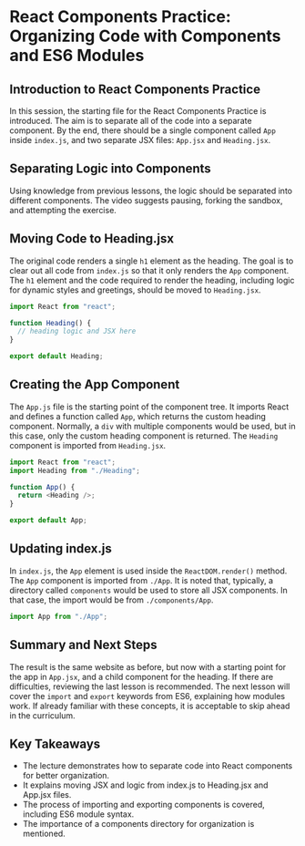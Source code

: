 # React Components Practice: Organizing Code with Components and ES6 Modules

## Introduction to React Components Practice

In this session, the starting file for the React Components Practice is introduced. The aim is to separate all of the code into a separate component. By the end, there should be a single component called `App` inside `index.js`, and two separate JSX files: `App.jsx` and `Heading.jsx`.

## Separating Logic into Components

Using knowledge from previous lessons, the logic should be separated into different components. The video suggests pausing, forking the sandbox, and attempting the exercise.

## Moving Code to Heading.jsx

The original code renders a single `h1` element as the heading. The goal is to clear out all code from `index.js` so that it only renders the `App` component. The `h1` element and the code required to render the heading, including logic for dynamic styles and greetings, should be moved to `Heading.jsx`.

```js
import React from "react";
```

```js
function Heading() {
  // heading logic and JSX here
}
```

```js
export default Heading;
```

## Creating the App Component

The `App.js` file is the starting point of the component tree. It imports React and defines a function called `App`, which returns the custom heading component. Normally, a `div` with multiple components would be used, but in this case, only the custom heading component is returned. The `Heading` component is imported from `Heading.jsx`.

```js
import React from "react";
import Heading from "./Heading";

function App() {
  return <Heading />;
}

export default App;
```

## Updating index.js

In `index.js`, the `App` element is used inside the `ReactDOM.render()` method. The `App` component is imported from `./App`. It is noted that, typically, a directory called `components` would be used to store all JSX components. In that case, the import would be from `./components/App`.

```js
import App from "./App";
```

## Summary and Next Steps

The result is the same website as before, but now with a starting point for the app in `App.jsx`, and a child component for the heading. If there are difficulties, reviewing the last lesson is recommended. The next lesson will cover the `import` and `export` keywords from ES6, explaining how modules work. If already familiar with these concepts, it is acceptable to skip ahead in the curriculum.

## Key Takeaways

- The lecture demonstrates how to separate code into React components for better organization.
- It explains moving JSX and logic from index.js to Heading.jsx and App.jsx files.
- The process of importing and exporting components is covered, including ES6 module syntax.
- The importance of a components directory for organization is mentioned.
